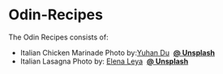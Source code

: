 # Odin-Recipes  

The Odin Recipes consists of:

- Italian Chicken Marinade
    Photo by:[Yuhan Du](https://unsplash.com/@yuhandu?utm_content=creditCopyText&utm_medium=referral&utm_source=unsplash)&nbsp;&nbsp;[**@ Unsplash**](https://unsplash.com/photos/cooked-food-on-white-ceramic-plate-b94AylTxWqA?utm_content=creditCopyText&utm_medium=referral&utm_source=unsplash)
- Italian Lasagna
    Photo by: [Elena Leya](https://unsplash.com/@foodistika?utm_content=creditCopyText&utm_medium=referral&utm_source=unsplash)&nbsp;&nbsp;[**@ Unsplash**](https://unsplash.com/photos/a-piece-of-lasagna-on-a-white-plate-MZLVQdTCUgQ?utm_content=creditCopyText&utm_medium=referral&utm_source=unsplash)
      
